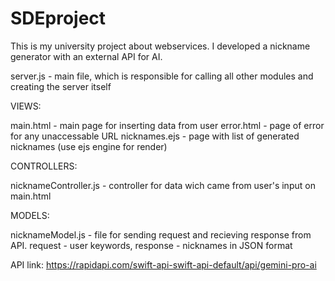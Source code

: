 ﻿# SDEproject
This is my university project about webservices. I developed a nickname generator with an external API for AI. 

server.js - main file, which is responsible for calling all other modules and creating the server itself

VIEWS:

main.html - main page for inserting data from user
error.html - page of error for any unaccessable URL
nicknames.ejs - page with list of generated nicknames (use ejs engine for render)

CONTROLLERS:

nicknameController.js - controller for data wich came from user's input on main.html

MODELS:

nicknameModel.js - file for sending request and recieving response from API. request - user keywords, response - nicknames in JSON format


API link: https://rapidapi.com/swift-api-swift-api-default/api/gemini-pro-ai
